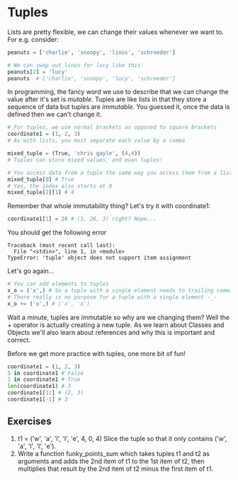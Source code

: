 # Tuples

Lists are pretty flexible, we can change their values whenever we want to. For
e.g. consider:

```python
peanuts = ['charlie', 'snoopy', 'linus', 'schroeder']

# We can swap out linus for lucy like this:
peanuts[2] = 'lucy'
peanuts  # ['charlie', 'snoopy', 'lucy', 'schroeder']
```

In programming, the fancy word we use to describe that we can change the value
after it's set is *mutable*. Tuples are like lists in that they store a sequence
of data but tuples are *immutable*. You guessed it, once the data is defined
then we can't change it.

```python
# For tuples, we use normal brackets as opposed to square brackets
coordinate1 = (1, 2, 3)
# As with lists, you must separate each value by a comma

mixed_tuple = (True, 'chris gayle', (4,4))
# Tuples can store mixed values, and even tuples!

# You access data from a tuple the same way you access them from a list
mixed_tuple[0] # True
# Yes, the index also starts at 0
mixed_tuple[2][1] # 4
```

Remember that whole immutability thing? Let's try it with coordinate1:

```python
coordinate1[1] = 26 # (1, 26, 3) right? Nope...
```

You should get the following error

```
Traceback (most recent call last):
  File "<stdin>", line 1, in <module>
TypeError: 'tuple' object does not support item assignment
```

Let's go again...

```python
# You can add elements to tuples
x_o = ('x',) # So a tuple with a single element needs to trailing comma
# There really is no purpose for a tuple with a single element -_-
x_o += ('o',) # ('x', 'o')
```

Wait a minute, tuples are immutable so why are we changing them? Well
the + operator is actually creating a new tuple. As we learn about Classes and
Objects we'll also learn about references and why this is important and correct.

Before we get more practice with tuples, one more bit of fun!

```python
coordinate1 = (1, 2, 3)
5 in coordinate1 # False
1 in coordinate1 # True
len(coordinate1) # 3
coordinate1[1:] # (2, 3)
coordinate1[-1] # 3
```

## Exercises

1. t1 = ('w', 'a', 'l', 'l', 'e', 4, 0, 4)
Slice the tuple so that it only contains ('w', 'a', 'l', 'l', 'e').
2. Write a function funky_points_sum which takes tuples t1 and t2 as arguments
and adds the 2nd item of t1 to the 1st item of t2, then multiplies that result
by the 2nd item of t2 minus the first item of t1.
